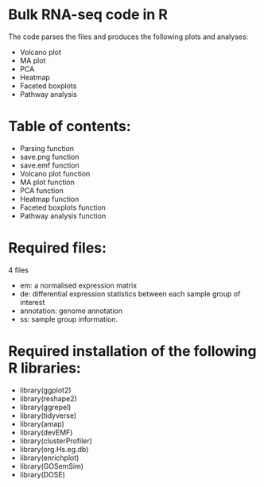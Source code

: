 # Bulk RNA-seq code in R

The code parses the files and produces the following plots and analyses:
- Volcano plot 
- MA plot 
- PCA 
- Heatmap 
- Faceted boxplots 
- Pathway analysis
  
# Table of contents: 
- Parsing function
- save.png function
- save.emf function
- Volcano plot function
- MA plot function
- PCA function
- Heatmap function
- Faceted boxplots function
- Pathway analysis function 

# Required files: 
4 files 
  - em: a normalised expression matrix
  - de: differential expression statistics between each sample group of interest 
  - annotation: genome annotation
  - ss: sample group information. 

# Required installation of the following R libraries: 
- library(ggplot2)
- library(reshape2)
- library(ggrepel)
- library(tidyverse)
- library(amap)
- library(devEMF)
- library(clusterProfiler) 
- library(org.Hs.eg.db)
- library(enrichplot)
- library(GOSemSim)
- library(DOSE)
